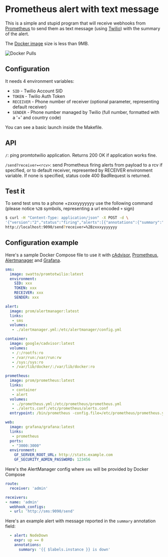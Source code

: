 # Prometheus alert with text message

This is a simple and stupid program that will receive webhooks from [Prometheus](https://prometheus.io/) to send them as text message (using [Twilio](https://www.twilio.com/)) with the summary of the alert.

The [Docker image](https://hub.docker.com/r/swatto/promtotwilio/) size is less than 9MB.

![Docker Pulls](https://img.shields.io/docker/pulls/swatto/promtotwilio.svg?style=flat-square)

## Configuration

It needs 4 environment variables:

- `SID` - Twilio Account SID
- `TOKEN` - Twilio Auth Token
- `RECEIVER` - Phone number of receiver (optional parameter, representing default receiver)
- `SENDER` - Phone number managed by Twilio (full number, formatted with a '+' and country code)

You can see a basic launch inside the Makefile.

## API

`/`: ping promtotwilio application. Returns 200 OK if application works fine.

`/send?receiver=<rcv>`: send Prometheus firing alerts from payload to a rcv if specified, or to default receiver, represented by RECEIVER environment variable. If none is specified, status code 400 BadRequest is returned.

## Test it

To send test sms to a phone +zxxxyyyyyyy use the following command (please notice `%2B` symbols, representing a url encoded `+` sign)

```bash
$ curl -H "Content-Type: application/json" -X POST -d \
'{"version":"2","status":"firing","alerts":[{"annotations":{"summary":"Server down"},"startsAt":"2016-03-19T05:54:01Z"}]}' \
http://localhost:9090/send?receiver=%2Bzxxxyyyyyyy
```

## Configuration example

Here's a sample Docker Compose file to use it with [cAdvisor](https://github.com/google/cadvisor), [Prometheus](http://prometheus.io/), [Alertmanager](https://github.com/prometheus/alertmanager) and [Grafana](https://github.com/grafana/grafana).

```yml
sms:
  image: swatto/promtotwilio:latest
  environment:
    SID: xxx
    TOKEN: xxx
    RECEIVER: xxx
    SENDER: xxx

alert:
  image: prom/alertmanager:latest
  links:
   - sms
  volumes:
   - ./alertmanager.yml:/etc/alertmanager/config.yml

container:
  image: google/cadvisor:latest
  volumes:
   - /:/rootfs:ro
   - /var/run:/var/run:rw
   - /sys:/sys:ro
   - /var/lib/docker/:/var/lib/docker:ro

prometheus:
  image: prom/prometheus:latest
  links:
   - container
   - alert
  volumes:
   - ./prometheus.yml:/etc/prometheus/prometheus.yml
   - ./alerts.conf:/etc/prometheus/alerts.conf
  entrypoint: /bin/prometheus -config.file=/etc/prometheus/prometheus.yml -alertmanager.url=http://alert:9093

web:
  image: grafana/grafana:latest
  links:
   - prometheus
  ports:
   - "3000:3000"
  environment:
    GF_SERVER_ROOT_URL: http://stats.example.com
    GF_SECURITY_ADMIN_PASSWORD: 123456
```

Here's the AlertManager config where `sms` will be provided by Docker Compose

```yml
route:
  receiver: 'admin'

receivers:
- name: 'admin'
  webhook_configs:
  - url: 'http://sms:9090/send'
```

Here's an example alert with message reported in the `summary` annotation field:

```yml
  - alert: NodeDown
    expr: up == 0
    annotations:
      summary: '{{ $labels.instance }} is down'
```
